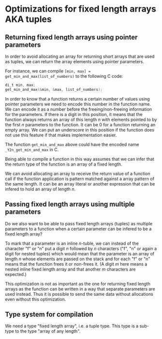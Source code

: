 Optimizations for fixed length arrays AKA tuples
================================================

Returning fixed length arrays using pointer parameters
------------------------------------------------------

In order to avoid allocating an array for returning short arrays that are used
as tuples, we can return the array elements using pointer parameters.

For instance, we can compile `[min, max] = get_min_and_max(list_of_numbers)` to
the following C code:

```c
di_t min, max;
get_min_and_max(&min, &max, list_of_numbers);
```

In order to know that a function returns a certain number of values using
pointer parameters we need to encode this number in the function name. We can
encode it as a number before the freeing/non-freeing information for the
parameters. If there is a digit in this position, it means that the function
always returns an array of this length *n* with elements pointed to by the first
*n* parameters to the function. It can be 0 for a function returning an empty
array. We can put an underscore in this position if the function does not use
this feature if that makes implementation easier.

The function `get_min_and_max` above could have the encoded name 
`_Y2n_get_min_and_max` in C.

Being able to compile a function in this way assumes that we can infer that the
return type of the function is an array of a fixed length.

We can avoid allocating an array to receive the return value of a function call
if the function application is pattern matched against a array pattern of the
same length. It can be an array literal or another expression that can be
infered to hold an array of length *n*.

Passing fixed length arrays using multiple parameters
-----------------------------------------------------

Do we also want to be able to pass fixed length arrays (tuples) as multiple
parameters to a function when a certain parameter can be infered to be a fixed
length array?

To mark that a parameter is an inline *n*-tuble, we can instead of the character
"f" or "n" put a digit *n* followed by *n* characters ("f", "n" or again a digit
for nested tuples) which would mean that the parameter is an array of length *n*
whose elements are passed on the stack and for each "f" or "n" means that the
function frees it or non-frees it. (A digit *m* here means a nested inline fixed
length array and that another *m* characters are expected.)

This optimization is not as important as the one for returning fixed length
arrays as the function can be written in a way that separate parameters are used
instead. Thus it is possible to send the same data without allocations even
without this optimization.

Type system for compilation
---------------------------

We need a type "fixed length array", i.e. a tuple type. This type is a sub-type
to the type "array of any length".

